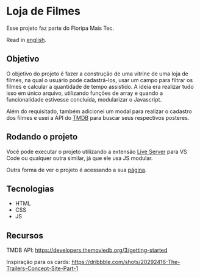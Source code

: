 
# Loja de Filmes

Esse projeto faz parte do Floripa Mais Tec.

Read in [english](./README.en.md).

## Objetivo

O objetivo do projeto é fazer a construção de uma vitrine de uma loja de filmes, na qual o usuário pode cadastrá-los, usar um campo para filtrar os filmes e calcular a quantidade de tempo assistido. A ideia era realizar tudo isso em único arquivo, utilizando funções de array e quando a funcionalidade estivesse concluída, modularizar o Javascript.

Além do requisitado, também adicionei um modal para realizar o cadastro dos filmes e usei a API do [TMDB](https://www.themoviedb.org/) para buscar seus respectivos posteres.

## Rodando o projeto

Você pode executar o projeto utilizando a extensão [Live Server](https://marketplace.visualstudio.com/items?itemName=ritwickdey.LiveServer)  para VS Code ou qualquer outra similar, já que ele usa JS modular.

Outra forma de ver o projeto é acessando a sua [página](https://inb4iba.github.io/fmt-movie-store/).

## Tecnologias

* HTML
* CSS
* JS

## Recursos

TMDB API: https://developers.themoviedb.org/3/getting-started

Inspiração para os cards: https://dribbble.com/shots/20292416-The-Trailers-Concept-Site-Part-1